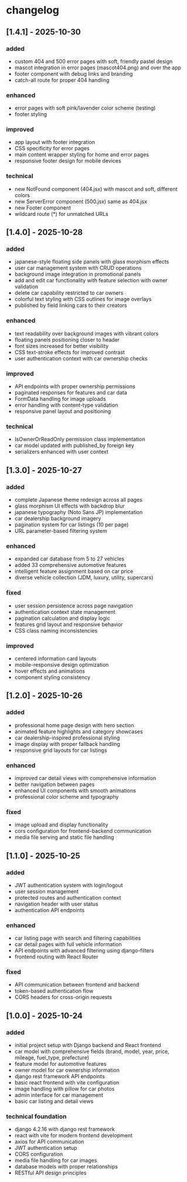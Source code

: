 # changelog

## [1.4.1] - 2025-10-30

### added
- custom 404 and 500 error pages with soft, friendly pastel design
- mascot integration in error pages (mascot404.png) and over the app
- footer component with debug links and branding
- catch-all route for proper 404 handling

### enhanced
- error pages with soft pink/lavender color scheme (testing)
- footer styling

### improved
- app layout with footer integration
- CSS specificity for error pages
- main content wrapper styling for home and error pages
- responsive footer design for mobile devices

### technical
- new NotFound component (404.jsx) with mascot and soft, different colors
- new ServerError component (500.jsx) same as 404.jsx
- new Footer component 
- wildcard route (*) for unmatched URLs

## [1.4.0] - 2025-10-28

### added
- japanese-style floating side panels with glass morphism effects
- user car management system with CRUD operations
- background image integration in promotional panels
- add and edit car functionality with feature selection with owner validation
- delete car capability restricted to car owners
- colorful text styling with CSS outlines for image overlays
- published by field linking cars to their creators

### enhanced
- text readability over background images with vibrant colors
- floating panels positioning closer to header
- font sizes increased for better visibility
- CSS text-stroke effects for improved contrast
- user authentication context with car ownership checks

### improved
- API endpoints with proper ownership permissions
- paginated responses for features and car data
- FormData handling for image uploads
- error handling with content-type validation
- responsive panel layout and positioning

### technical
- IsOwnerOrReadOnly permission class implementation
- car model updated with published_by foreign key
- serializers enhanced with user context

## [1.3.0] - 2025-10-27

### added
- complete Japanese theme redesign across all pages
- glass morphism UI effects with backdrop blur
- japanese typography (Noto Sans JP) implementation
- car dealership background imagery
- pagination system for car listings (10 per page)
- URL parameter-based filtering system

### enhanced
- expanded car database from 5 to 27 vehicles
- added 33 comprehensive automotive features
- intelligent feature assignment based on car price
- diverse vehicle collection (JDM, luxury, utility, supercars)

### fixed
- user session persistence across page navigation
- authentication context state management
- pagination calculation and display logic
- features grid layout and responsive behavior
- CSS class naming inconsistencies

### improved
- centered information card layouts
- mobile-responsive design optimization
- hover effects and animations
- component styling consistency

## [1.2.0] - 2025-10-26

### added
- professional home page design with hero section
- animated feature highlights and category showcases
- car dealership-inspired professional styling
- image display with proper fallback handling
- responsive grid layouts for car listings

### enhanced
- improved car detail views with comprehensive information
- better navigation between pages
- enhanced UI components with smooth animations
- professional color scheme and typography

### fixed
- image upload and display functionality
- cors configuration for frontend-backend communication
- media file serving and static file handling

## [1.1.0] - 2025-10-25

### added
- JWT authentication system with login/logout
- user session management
- protected routes and authentication context
- navigation header with user status
- authentication API endpoints

### enhanced
- car listing page with search and filtering capabilities
- car detail pages with full vehicle information
- API endpoints with advanced filtering using django-filters
- frontend routing with React Router

### fixed
- API communication between frontend and backend
- token-based authentication flow
- CORS headers for cross-origin requests

## [1.0.0] - 2025-10-24

### added
- initial project setup with Django backend and React frontend
- car model with comprehensive fields (brand, model, year, price, mileage, fuel_type, prefecture)
- feature model for automotive features
- owner model for car ownership information
- django rest framework API endpoints
- basic react frontend with vite configuration
- image handling with pillow for car photos
- admin interface for car management
- basic car listing and detail views

### technical foundation
- django 4.2.16 with django rest framework
- react with vite for modern frontend development
- axios for API communication
- JWT authentication setup
- CORS configuration
- media file handling for car images
- database models with proper relationships
- RESTful API design principles